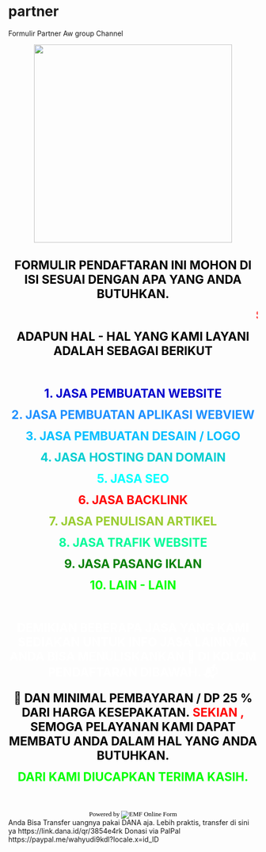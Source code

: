 # partner
Formulir Partner Aw group Channel
<html>
    <head>
        <title>REGISTRASI</title>
    </head>
<body><div class="separator" style="clear: both; text-align: center;"><a href="https://1.bp.blogspot.com/-xwgalvayaDY/YKaidG77kUI/AAAAAAAADEI/In9kiUxqvewERr7lEx6QDv1f2RinhTswgCLcBGAsYHQ/s225/anigif.gif" imageanchor="1" style="margin-left: 1em; margin-right: 1em;"><img border="0" data-original-height="225" data-original-width="225" height="400" src="https://1.bp.blogspot.com/-xwgalvayaDY/YKaidG77kUI/AAAAAAAADEI/In9kiUxqvewERr7lEx6QDv1f2RinhTswgCLcBGAsYHQ/w400-h400/anigif.gif" width="400" /></a></div><br />
<div style="background: url(https://imagizer.imageshack.com/v2/xq90/912/zTwgpJ.jpg) no-repeat;"><p style="text-align: center;"><span style="font-size: x-large; text-color: #7FFF00;"><span style="color: black;"><b>FORMULIR PENDAFTARAN INI MOHON DI ISI SESUAI DENGAN APA YANG ANDA BUTUHKAN.</b></span><p style="text-align: center;"><span style="font-size: x-large;"><b><marquee><span style="color: red;">Selamat Datang Para Member , Salam dari Kami Semoga Anda dapat menemukan Solusi kebutuhan Anda , Cukup jelasan Kebutuhan Anda sekiranya kami dapat membatu menemukan Solusi kebutuhan Anda. </span></marquee><br /></b></span></p><p style="text-align: center;"><span style="font-size: x-large;"><b><span style="color: black;">ADAPUN HAL - HAL YANG KAMI LAYANI ADALAH SEBAGAI BERIKUT</span></b></span></p><p style="text-align: center;"><span style="font-size: x-large;"><b><br /></b></span></p><p style="text-align: center;"><span style="font-size: x-large;"><b><span style="color: mediumblue;">1. JASA PEMBUATAN WEBSITE</span></b></span></p><p style="text-align: center;"><span style="font-size: x-large;"><b><span style="color: dodgerblue;">2. JASA PEMBUATAN APLIKASI WEBVIEW</span></b></span></p><p style="text-align: center;"><span style="font-size: x-large;"><b><span style="color: deepskyblue;">3. JASA PEMBUATAN DESAIN / LOGO</span></b></span></p><p style="text-align: center;"><span style="font-size: x-large;"><b><span style="color: darkturquoise;">4. JASA HOSTING DAN DOMAIN</span></b></span></p><p style="text-align: center;"><span style="font-size: x-large;"><b><span style="color: cyan;">5. JASA SEO</span></b></span></p><p style="text-align: center;"><span style="font-size: x-large;"><b><span style="color: red;">6. JASA BACKLINK</span></b></span></p><p style="text-align: center;"><span style="font-size: x-large;"><b><span style="color: yellowgreen;">7. JASA PENULISAN ARTIKEL</span></b></span></p><p style="text-align: center;"><span style="font-size: x-large;"><b><span style="color: mediumspringgreen;">8. JASA TRAFIK WEBSITE</span></b></span></p><p style="text-align: center;"><span style="font-size: x-large;"><b><span style="color: green;">9. JASA PASANG IKLAN</span></b></span></p><p style="text-align: center;"><span style="font-size: x-large;"><b><span style="color: lime;">10. LAIN - LAIN</span></b></span></p><p style="text-align: center;"><span style="font-size: x-large;"><b><br /></b></span></p><p style="text-align: center;"><span style="font-size: x-large;"><b><span style="color: white;">DEMIKIAN BEBERAPA JASA YANG KAMI SEDIAKAN UNTUK INFO JASA LAINNYA ANDA BISA MENULISKANKAN 📝 DI KOLOM PENDAFTARAN DIBAWAH. 📬</span></b></span></p><p style="text-align: center;"><span style="font-size: x-large;"><b><span>🧮&nbsp;</span><span><span style="color: black;">DAN MINIMAL PEMBAYARAN / DP 25 % DARI HARGA KESEPAKATAN.&nbsp;</span><span style="color: red;">SEKIAN , <span style="color: black;">SEMOGA PELAYANAN KAMI DAPAT MEMBATU ANDA DALAM HAL YANG ANDA BUTUHKAN.</span></span></span></b></span></p><p style="text-align: center;"><span style="font-size: x-large;"><b><span style="color: lime;">DARI KAMI DIUCAPKAN TERIMA KASIH.</span></b></span></p><p><br /></p></span></p></div><script src="https://www.emailmeform.com/builder/forms/jsform/uQ57T4xVkoXJb6a2asfFh" type="text/javascript"></script>
<div style="margin-top: 18px; text-align: center;"><div id="emf_advertisement"><font color="#000000" face="Verdana" size="2">Powered by</font><span style="bottom: -5px; padding-left: 3px; position: relative;"><img src="//assets.emailmeform.com/images/footer-logo.png?bWFzdGVy" /></span><font color="#000000" face="Verdana" size="2">EMF </font><a href="https://www.emailmeform.com/" style="text-decoration: none;" target="_blank"><font color="#000000" face="Verdana" size="2">Online Form</font></a></div></div>
Anda Bisa Transfer uangnya pakai DANA aja. Lebih praktis, transfer di sini ya https://link.dana.id/qr/3854e4rk
Donasi via
PalPal https://paypal.me/wahyudi9kdl?locale.x=id_ID
</body>
</html>
